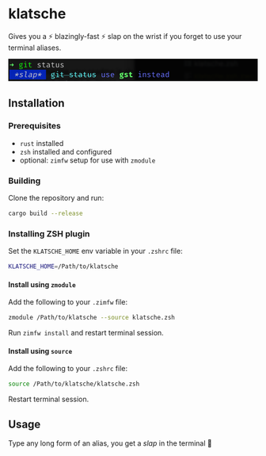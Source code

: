 # klatsche

Gives you a ⚡️ blazingly-fast ⚡️ slap on the wrist if you forget to use your terminal aliases.

![Usage example](.github/resources/klatsche_example.png)

## Installation

### Prerequisites

- `rust` installed
- `zsh` installed and configured
- optional: `zimfw` setup for use with `zmodule`

### Building
Clone the repository and run:
```bash
cargo build --release
```

### Installing ZSH plugin

Set the `KLATSCHE_HOME` env variable in your `.zshrc` file:
```bash
KLATSCHE_HOME=/Path/to/klatsche
```

#### Install using `zmodule`

Add the following to your `.zimfw` file:

```bash
zmodule /Path/to/klatsche --source klatsche.zsh
```

Run `zimfw install` and restart terminal session.

#### Install using `source`

Add the following to your `.zshrc` file:

```bash
source /Path/to/klatsche/klatsche.zsh
```

Restart terminal session.

## Usage

Type any long form of an alias, you get a *slap*  in the terminal 🎉